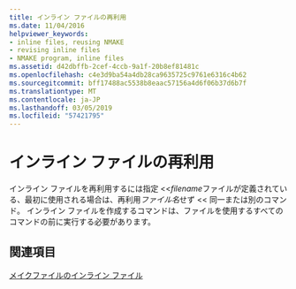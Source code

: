 ```yaml
---
title: インライン ファイルの再利用
ms.date: 11/04/2016
helpviewer_keywords:
- inline files, reusing NMAKE
- revising inline files
- NMAKE program, inline files
ms.assetid: d42dbffb-2cef-4ccb-9a1f-20b8ef81481c
ms.openlocfilehash: c4e3d9ba54a4db28ca9635725c9761e6316c4b62
ms.sourcegitcommit: bff17488ac5538b8eaac57156a4d6f06b37d6b7f
ms.translationtype: MT
ms.contentlocale: ja-JP
ms.lasthandoff: 03/05/2019
ms.locfileid: "57421795"
---
```

# <a name="reusing-inline-files"></a>インライン ファイルの再利用

インライン ファイルを再利用するには指定 <<*filename*ファイルが定義されている、最初に使用される場合は、再利用*ファイル名*せず << 同一または別のコマンド。 インライン ファイルを作成するコマンドは、ファイルを使用するすべてのコマンドの前に実行する必要があります。

## <a name="see-also"></a>関連項目

[メイクファイルのインライン ファイル](../build/inline-files-in-a-makefile.md)
